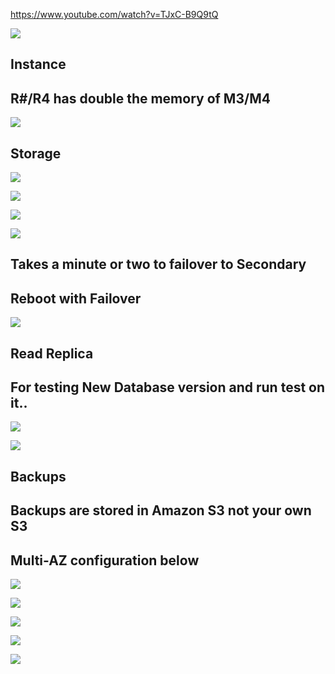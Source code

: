 https://www.youtube.com/watch?v=TJxC-B9Q9tQ

![](https://user-images.githubusercontent.com/26511983/71769413-92e41b80-2ee6-11ea-90b0-82a0726a78c4.png)

## Instance
## R#/R4 has double the memory of M3/M4

![](https://user-images.githubusercontent.com/26511983/71769418-ab543600-2ee6-11ea-8e98-9f8a1cbf1196.png)

## Storage
![](https://user-images.githubusercontent.com/26511983/71769451-29b0d800-2ee7-11ea-88bb-585a0ee04412.png)

![](https://user-images.githubusercontent.com/26511983/71769485-bd82a400-2ee7-11ea-970b-4b6c3d4f552e.png)

![](https://user-images.githubusercontent.com/26511983/71769493-d55a2800-2ee7-11ea-9943-a9b96ae0b034.png)

![](https://user-images.githubusercontent.com/26511983/71769508-fe7ab880-2ee7-11ea-90ec-f3599150ce42.png)

## Takes a minute or two to failover to Secondary
## Reboot with Failover

![](https://user-images.githubusercontent.com/26511983/71769514-15b9a600-2ee8-11ea-92e6-2fda6c3121e6.png)


## Read Replica
## For testing New Database version and run test on it..
![](https://user-images.githubusercontent.com/26511983/71769530-4994cb80-2ee8-11ea-93ac-c23fdc39fadf.png)


![](https://user-images.githubusercontent.com/26511983/71769589-ce7fe500-2ee8-11ea-8810-66c04a92c816.png)

## Backups
## Backups are stored in Amazon S3 not your own S3
## Multi-AZ configuration below
![](https://user-images.githubusercontent.com/26511983/71769606-f40cee80-2ee8-11ea-9c24-8025ff9f4107.png)

![](https://user-images.githubusercontent.com/26511983/71769645-5ebe2a00-2ee9-11ea-8dc3-2942ba4e89bd.png)

![](https://user-images.githubusercontent.com/26511983/71769684-b2c90e80-2ee9-11ea-8c22-b2c0d728f1fa.png)

![](https://user-images.githubusercontent.com/26511983/71769701-de4bf900-2ee9-11ea-99eb-ec56862d7d2b.png)

![](https://user-images.githubusercontent.com/26511983/71769704-f6237d00-2ee9-11ea-9578-014a12cae5c0.png)

